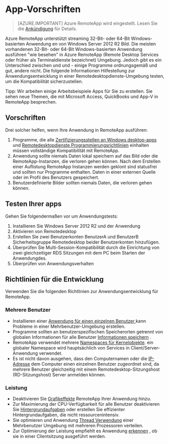 
<properties
    pageTitle="App an Azure RemoteApp | Microsoft Azure"
    description="Erfahren Sie mehr über die Vorschriften für apps in Azure RemoteApp verwenden möchten"
    services="remoteapp"
    documentationCenter=""
    authors="lizap"
    manager="mbaldwin" />

<tags
    ms.service="remoteapp"
    ms.workload="compute"
    ms.tgt_pltfrm="na"
    ms.devlang="na"
    ms.topic="article"
    ms.date="08/15/2016"
    ms.author="elizapo" />



# <a name="app-requirements"></a>App-Vorschriften

> [AZURE.IMPORTANT]
> Azure RemoteApp wird eingestellt. Lesen Sie die [Ankündigung](https://go.microsoft.com/fwlink/?linkid=821148) für Details.

Azure RemoteApp unterstützt streaming 32-Bit- oder 64-Bit Windows-basierten Anwendung en von Windows Server 2012 R2 Bild. Die meisten vorhandenen 32-Bit- oder 64-Bit Windows-basierten Anwendung ausführen "wie besehen" in Azure RemoteApp (Remote Desktop Services oder früher als Terminaldienste bezeichnet) Umgebung. Jedoch gibt es ein Unterschied zwischen und und - einige Programme ordnungsgemäß und gut, andere nicht. Die folgende Informationen Hilfestellung zur Anwendungsentwicklung in einer Remotedesktopdienste-Umgebung testen, um die Kompatibilität sicherzustellen.

Tipp: Wir arbeiten einige Arbeitsbeispiele Apps für Sie zu erstellen. Sie sehen neue Themen, die mit Microsoft Access, QuickBooks und App-V in RemoteApp besprechen.

## <a name="requirements"></a>Vorschriften
Drei solcher helfen, wenn Ihre Anwendung in RemoteApp ausführen:

1.  Programme, die alle [Zertifizierungsstellen an Windows desktop-apps](https://msdn.microsoft.com/library/windows/desktop/hh749939.aspx) und [Remotedesktopdienste Programmierungsrichtlinien](https://msdn.microsoft.com/library/aa383490.aspx) einhalten müssen vollständige Kompatibilität mit RemoteApp.
2.  Anwendung sollte niemals Daten lokal speichern auf das Bild oder die RemoteApp-Instanzen, die verloren gehen können.  Nach dem Erstellen einer Auflistung RemoteApp Instanzen werden geklont sind statusfrei und sollten nur Programme enthalten. Daten in einer externen Quelle oder im Profil des Benutzers gespeichert.
3.  Benutzerdefinierte Bilder sollten niemals Daten, die verloren gehen können.  

## <a name="testing-your-apps"></a>Testen Ihrer apps
Gehen Sie folgendermaßen vor um Anwendungstests:

1.  Installieren Sie Windows Server 2012 R2 und der Anwendung
2.  Aktivieren von Remotedesktop
3.  Erstellen Sie zwei Benutzerkonten BenutzerA und BenutzerB Sicherheitsgruppe Remotedesktop beider Benutzerkonten hinzufügen.
4.  Überprüfen Sie Multi-Session-Kompatibilität durch die Einrichtung von zwei gleichzeitiger RDS Sitzungen mit dem PC beim Starten der Anwendungdes.
5.  Überprüfen von Anwendungsverhalten

## <a name="application-development-guidelines"></a>Richtlinien für die Entwicklung
Verwenden Sie die folgenden Richtlinien zur Anwendungsentwicklung für RemoteApp.

### <a name="multiple-users"></a>Mehrere Benutzer

- Installieren einer [Anwendung für einen einzelnen Benutzer ](https://msdn.microsoft.com/library/aa380661.aspx)kann Probleme in einer Mehrbenutzer-Umgebung erstellen.
- Programme sollten an benutzerspezifischen Speicherorten getrennt von globalen Informationen für alle Benutzer [Informationen speichern](https://msdn.microsoft.com/library/aa383452.aspx) .
- RemoteApp verwendet mehrere [Namespaces für Kernelobjekte](https://msdn.microsoft.com/library/aa382954.aspx). ein globaler Namespace wird hauptsächlich von Services in Client/Server-Anwendung verwendet.
- Es ist nicht davon ausgehen, dass den Computernamen oder die [IP-Adresse](https://msdn.microsoft.com/library/aa382942.aspx) dem Computer einen einzelnen Benutzer zugeordnet sind, da mehrere Benutzer gleichzeitig mit einem Remotedesktop-Sitzungshost (RD-Sitzungshost) Server anmelden können.

### <a name="performance"></a>Leistung
- Deaktivieren Sie [Grafikeffekte](https://msdn.microsoft.com/library/aa380822.aspx) RemoteApp Ihrer Anwendung hinzu.
- Zur Maximierung der CPU-Verfügbarkeit für alle Benutzer deaktivieren Sie [Hintergrundaufgaben](https://msdn.microsoft.com/library/aa380665.aspx) oder erstellen Sie effizienter Hintergrundaufgaben, die nicht ressourcenintensiv.
- Sie optimieren und Anwendung [Thread Verwendung](https://msdn.microsoft.com/library/aa383520.aspx) einer Mehrbenutzer Umgebung mit mehreren Prozessoren verteilen.
- Zur Optimierung der Leistung empfiehlt es Anwendung [erkennen](https://msdn.microsoft.com/library/aa380798.aspx) , ob sie in einer Clientsitzung ausgeführt werden.

